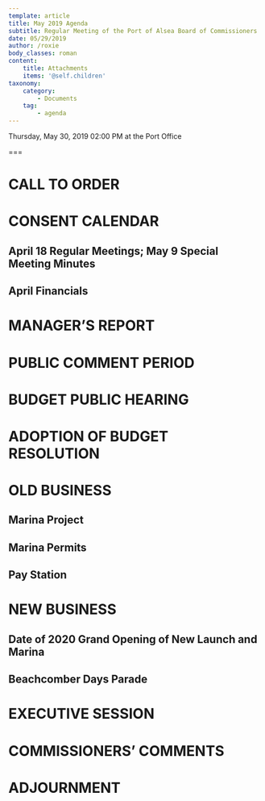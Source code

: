 ```yaml
---
template: article
title: May 2019 Agenda
subtitle: Regular Meeting of the Port of Alsea Board of Commissioners
date: 05/29/2019
author: /roxie
body_classes: roman
content:
    title: Attachments
    items: '@self.children'
taxonomy:
    category: 
        - Documents
    tag: 
        - agenda
---
```


Thursday, May 30, 2019 02:00 PM at the Port Office

===

# CALL TO ORDER
# CONSENT CALENDAR
## April 18 Regular Meetings; May 9 Special Meeting Minutes
## April Financials 
# MANAGER’S REPORT
# PUBLIC COMMENT PERIOD
# BUDGET PUBLIC HEARING
# ADOPTION OF BUDGET RESOLUTION
# OLD BUSINESS
## Marina Project
## Marina Permits
## Pay Station 
# NEW BUSINESS
## Date of 2020 Grand Opening of New Launch and Marina
## Beachcomber Days Parade 
# EXECUTIVE SESSION
# COMMISSIONERS’ COMMENTS
# ADJOURNMENT
